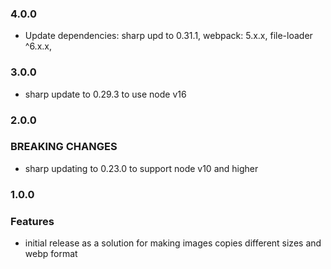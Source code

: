 
### 4.0.0
- Update dependencies: sharp upd to 0.31.1, webpack: 5.x.x, file-loader ^6.x.x,

### 3.0.0
- sharp update to 0.29.3 to use node v16

### 2.0.0
### BREAKING CHANGES
- sharp updating to 0.23.0 to support node v10 and higher

### 1.0.0
### Features
- initial release as a solution for making images copies different sizes and webp format
